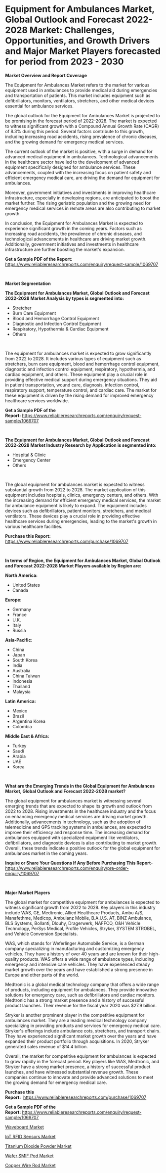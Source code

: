 <p><h1>Equipment for Ambulances Market, Global Outlook and Forecast 2022-2028 Market: Challenges, Opportunities, and Growth Drivers and Major Market Players forecasted for period from 2023 - 2030</h1></p><p><strong>Market Overview and Report Coverage</strong></p>
<p><p>The Equipment for Ambulances Market refers to the market for various equipment used in ambulances to provide medical aid during emergencies and transportation of patients. This market includes equipment such as defibrillators, monitors, ventilators, stretchers, and other medical devices essential for ambulance services.</p><p>The global outlook for the Equipment for Ambulances Market is projected to be promising in the forecast period of 2022-2028. The market is expected to witness significant growth with a Compound Annual Growth Rate (CAGR) of 8.3% during this period. Several factors contribute to this growth, including increasing road accidents, rising prevalence of chronic diseases, and the growing demand for emergency medical services.</p><p>The current outlook of the market is positive, with a surge in demand for advanced medical equipment in ambulances. Technological advancements in the healthcare sector have led to the development of advanced equipment specifically designed for ambulance services. These advancements, coupled with the increasing focus on patient safety and efficient emergency medical care, are driving the demand for equipment for ambulances.</p><p>Moreover, government initiatives and investments in improving healthcare infrastructure, especially in developing regions, are anticipated to boost the market further. The rising geriatric population and the growing need for emergency medical services in remote areas are also contributing to market growth.</p><p>In conclusion, the Equipment for Ambulances Market is expected to experience significant growth in the coming years. Factors such as increasing road accidents, the prevalence of chronic diseases, and technological advancements in healthcare are driving market growth. Additionally, government initiatives and investments in healthcare infrastructure are further boosting the market's expansion.</p></p>
<p><strong>Get a Sample PDF of the Report:</strong> <a href="https://www.reliableresearchreports.com/enquiry/request-sample/1069707">https://www.reliableresearchreports.com/enquiry/request-sample/1069707</a></p>
<p>&nbsp;</p>
<p><strong>Market Segmentation</strong></p>
<p><strong>The Equipment for Ambulances Market, Global Outlook and Forecast 2022-2028 Market Analysis by types is segmented into:</strong></p>
<p><ul><li>Stretcher</li><li>Burn Care Equipment</li><li>Blood and Hemorrhage Control Equipment</li><li>Diagnostic and Infection Control Equipment</li><li>Respiratory, Hypothermia & Cardiac Equipment</li><li>Others</li></ul></p>
<p>&nbsp;</p>
<p><p>The equipment for ambulances market is expected to grow significantly from 2022 to 2028. It includes various types of equipment such as stretchers, burn care equipment, blood and hemorrhage control equipment, diagnostic and infection control equipment, respiratory, hypothermia, and cardiac equipment, and others. These equipment play a crucial role in providing effective medical support during emergency situations. They aid in patient transportation, wound care, diagnosis, infection control, respiratory support, temperature control, and cardiac care. The market for these equipment is driven by the rising demand for improved emergency healthcare services worldwide.</p></p>
<p><strong>Get a Sample PDF of the Report:</strong>&nbsp;<a href="https://www.reliableresearchreports.com/enquiry/request-sample/1069707">https://www.reliableresearchreports.com/enquiry/request-sample/1069707</a></p>
<p>&nbsp;</p>
<p><strong>The Equipment for Ambulances Market, Global Outlook and Forecast 2022-2028 Market Industry Research by Application is segmented into:</strong></p>
<p><ul><li>Hospital & Clinic</li><li>Emergency Center</li><li>Others</li></ul></p>
<p>&nbsp;</p>
<p><p>The global equipment for ambulances market is expected to witness substantial growth from 2022 to 2028. The market application of this equipment includes hospitals, clinics, emergency centers, and others. With the increasing demand for efficient emergency medical services, the market for ambulance equipment is likely to expand. The equipment includes devices such as defibrillators, patient monitors, stretchers, and medical ventilators. These devices play a crucial role in providing effective healthcare services during emergencies, leading to the market's growth in various healthcare facilities.</p></p>
<p><strong>Purchase this Report:</strong>&nbsp; <a href="https://www.reliableresearchreports.com/purchase/1069707">https://www.reliableresearchreports.com/purchase/1069707</a></p>
<p>&nbsp;</p>
<p><strong>In terms of Region, the Equipment for Ambulances Market, Global Outlook and Forecast 2022-2028 Market Players available by Region are:</strong></p>
<p>
    <p> <strong> North America: </strong>
        <ul>
            <li>United States</li>
            <li>Canada</li>
        </ul>
        </p> 
    <p> <strong> Europe: </strong>
        <ul>
            <li>Germany</li>
            <li>France</li>
            <li>U.K.</li>
            <li>Italy</li>
            <li>Russia</li>
        </ul>
        </p> 
    <p> <strong> Asia-Pacific: </strong>
        <ul>
            <li>China</li>
            <li>Japan</li>
            <li>South Korea</li>
            <li>India</li>
            <li>Australia</li>
            <li>China Taiwan</li>
            <li>Indonesia</li>
            <li>Thailand</li>
            <li>Malaysia</li>
        </ul>
        </p> 
    <p> <strong> Latin America: </strong>
        <ul>
            <li>Mexico</li>
            <li>Brazil</li>
            <li>Argentina Korea</li>
            <li>Colombia</li>
        </ul>
        </p> 
    <p> <strong> Middle East & Africa: </strong>
        <ul>
            <li>Turkey</li>
            <li>Saudi</li>
            <li>Arabia</li>
            <li>UAE</li>
            <li>Korea</li>
        </ul>
    </p>
    </p>
<p>&nbsp;</p>
<p><strong>What are the Emerging Trends in the Global Equipment for Ambulances Market, Global Outlook and Forecast 2022-2028 market?</strong></p>
<p><p>The global equipment for ambulances market is witnessing several emerging trends that are expected to shape its growth and outlook from 2022 to 2028. Rising investments in the healthcare industry and the focus on enhancing emergency medical services are driving market growth. Additionally, advancements in technology, such as the adoption of telemedicine and GPS tracking systems in ambulances, are expected to improve their efficiency and response time. The increasing demand for ambulances equipped with specialized equipment like ventilators, defibrillators, and diagnostic devices is also contributing to market growth. Overall, these trends indicate a positive outlook for the global equipment for ambulances market in the coming years.</p></p>
<p><strong>Inquire or Share Your Questions If Any Before Purchasing This Report</strong>- <a href="https://www.reliableresearchreports.com/enquiry/pre-order-enquiry/1069707">https://www.reliableresearchreports.com/enquiry/pre-order-enquiry/1069707</a></p>
<p>&nbsp;</p>
<p><strong>Major Market Players</strong></p>
<p><p>The global market for competitive equipment for ambulances is expected to witness significant growth from 2022 to 2028. Key players in this industry include WAS, GE, Medtronic, Allied Healthcare Products, Ambu A/S, Manafethme, Medicop, Ambulanz Mobile, B.A.U.S. AT, BINZ Ambulance, BLS Systems, Bollanti, Dlouhy, Dragerwerk, NAFFCO, O&H Vehicle Technology, PerSys Medical, Profile Vehicles, Stryker, SYSTEM STROBEL, and Vehicle Conversion Specialists.</p><p>WAS, which stands for Weferlinger Automobile Service, is a German company specializing in manufacturing and customizing emergency vehicles. They have a history of over 40 years and are known for their high-quality products. WAS offers a wide range of ambulance types, including emergency and intensive care vehicles. They have experienced steady market growth over the years and have established a strong presence in Europe and other parts of the world.</p><p>Medtronic is a global medical technology company that offers a wide range of products, including equipment for ambulances. They provide innovative solutions for emergency care, such as defibrillators and cardiac monitors. Medtronic has a strong market presence and a history of successful product launches. Their revenue for the fiscal year 2020 was $27.9 billion.</p><p>Stryker is another prominent player in the competitive equipment for ambulances market. They are a leading medical technology company specializing in providing products and services for emergency medical care. Stryker's offerings include ambulance cots, stretchers, and transport chairs. They have experienced significant market growth over the years and have expanded their product portfolio through acquisitions. In 2020, Stryker generated sales revenue of $14.4 billion.</p><p>Overall, the market for competitive equipment for ambulances is expected to grow rapidly in the forecast period. Key players like WAS, Medtronic, and Stryker have a strong market presence, a history of successful product launches, and have witnessed substantial revenue growth. These companies continue to innovate and provide advanced solutions to meet the growing demand for emergency medical care.</p></p>
<p><strong>Purchase this Report:</strong>&nbsp;&nbsp;<a href="https://www.reliableresearchreports.com/purchase/1069707">https://www.reliableresearchreports.com/purchase/1069707</a></p>
<p></p>
<p><strong>Get a Sample PDF of the Report:</strong>&nbsp;<a href="https://www.reliableresearchreports.com/enquiry/request-sample/1069707">https://www.reliableresearchreports.com/enquiry/request-sample/1069707</a></p>
<p><p><a href="https://www.linkedin.com/pulse/waveboard-market-size-2023-2030-global-industrial-analysis-rvote/">Waveboard Market</a></p><p><a href="https://www.reportprime.com/iot-rfid-sensors-r4264">IoT RFID Sensors Market</a></p><p><a href="https://medium.com/@jensenklein/titanium-dioxide-powder-market-size-growth-forecast-2023-2030-ad336485eb8b">Titanium Dioxide Powder Market</a></p><p><a href="https://www.reportprime.com/wafer-smif-pod-r4263">Wafer SMIF Pod Market</a></p><p><a href="https://medium.com/@edenkrajcik/copper-wire-rod-market-size-growth-forecast-2023-2030-7a635885c4a1">Copper Wire Rod Market</a></p></p>